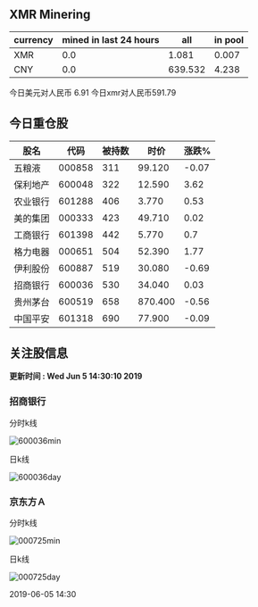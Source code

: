 ## XMR Minering

|currency|mined in last 24 hours|all|in pool|
|---|---|---|---|
|XMR|0.0|1.081|0.007|
|CNY|0.0|639.532|4.238|

今日美元对人民币 6.91	今日xmr对人民币591.79


## 今日重仓股 

|股名|代码|被持数|时价|涨跌%|
|---|---|---|---|---|
|五粮液|000858|311|99.120|-0.07|
|保利地产|600048|322|12.590|3.62|
|农业银行|601288|406|3.770|0.53|
|美的集团|000333|423|49.710|0.02|
|工商银行|601398|442|5.770|0.7|
|格力电器|000651|504|52.390|1.77|
|伊利股份|600887|519|30.080|-0.69|
|招商银行|600036|530|34.040|0.03|
|贵州茅台|600519|658|870.400|-0.56|
|中国平安|601318|690|77.900|-0.09|

## 关注股信息
**更新时间 : Wed Jun  5 14:30:10 2019**
### 招商银行 
分时k线

![600036min](http://image.sinajs.cn/newchart/min/n/sh600036.gif)

日k线

![600036day](http://image.sinajs.cn/newchart/daily/n/sh600036.gif)

### 京东方Ａ 
分时k线

![000725min](http://image.sinajs.cn/newchart/min/n/sz000725.gif)

日k线

![000725day](http://image.sinajs.cn/newchart/daily/n/sz000725.gif)

2019-06-05 14:30